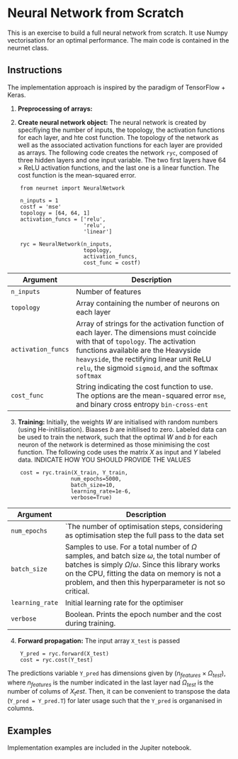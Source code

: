 # Neural Network from Scratch

This is an exercise to build a full neural network from scratch. It use Numpy vectorisation for an optimal performance.
The main code is contained in the neurnet class.

## Instructions
The implementation approach is inspired by the paradigm of TensorFlow + Keras.


1. **Preprocessing of arrays:**

2. **Create neural network object:** The neural network is created by specifiying the number of inputs, the topology,  the activation functions for each layer, and hte cost function. The topology of the network as well as the associated activation functions for each layer are provided as arrays. The following code creates the network `ryc`, composed of three hidden layers and one input variable. The two first layers have 64 $\times$ ReLU activation functions, and the last one is a linear function. The cost function is the mean-squared error.

```
    from neurnet import NeuralNetwork

    n_inputs = 1
    costf = 'mse'
    topology = [64, 64, 1]
    activation_funcs = ['relu',
                        'relu',
                        'linear']

    ryc = NeuralNetwork(n_inputs,
                        topology,
                        activation_funcs,
                        cost_func = costf)
```

| Argument        | Description                |
|   ---            | ---                        |
| `n_inputs`          | Number of features |
| `topology` | Array containing the number of neurons on each layer |
| `activation_funcs` | Array of strings for the activation function of each layer. The dimensions must coincide with that of `topology`. The activation functions available are the Heavyside `heavyside`, the rectifying linear unit ReLU `relu`, the sigmoid `sigmoid`, and the softmax `softmax`   |
| `cost_func`| String indicating the cost function to use. The options are the mean-squared error `mse`, and binary cross entropy `bin-cross-ent` |

3. **Training:** Initially, the weights $W$ are initialised with random numbers (using He-initilisation). Biaases $b$ are initilised to zero. Labeled data can be used to train the network, such that the optimal $W$ and $b$ for each neuron of the network is determined as those minimising the cost function. The following code uses the matrix $X$ as input and $Y$ labeled data.
INDICATE HOW YOU SHOULD PROVIDE THE VALUES

```
    cost = ryc.train(X_train, Y_train,
                    num_epochs=5000,
                    batch_size=10,
                    learning_rate=1e-6,
                    verbose=True)
```

| Argument        | Description                |
|   ---            | ---                        |
| `num_epochs`     | `The number of optimisation steps, considering as optimisation step the full pass to the data set |
| `batch_size`      | Samples to use. For a total number of $\Omega$ samples, and batch size $\omega$, the total number of batches is simply $\Omega/\omega$. Since this library works on the CPU, fitting the data on memory is not a problem, and then this hyperparameter is not so critical. |
| `learning_rate` | Initial learning rate for the optimiser |
| `verbose` | Boolean. Prints the epoch number and the cost during training. |


4. **Forward propagation:** The input array `X_test` is passed

```
    Y_pred = ryc.forward(X_test)
    cost = ryc.cost(Y_test)
```

The predictions variable `Y_pred` has dimensions given by ($n_{features}\times \Omega_{test}$), where $n_{features}$ is the number indicated in the last layer nad $\Omega_{test}$ is the number of colums of $X_test$. Then, it can be convenient to transpose the data (`Y_pred = Y_pred.T`) for later usage such that the `Y_pred` is organanised in columns.


## Examples
Implementation examples are included in the Jupiter notebook.
